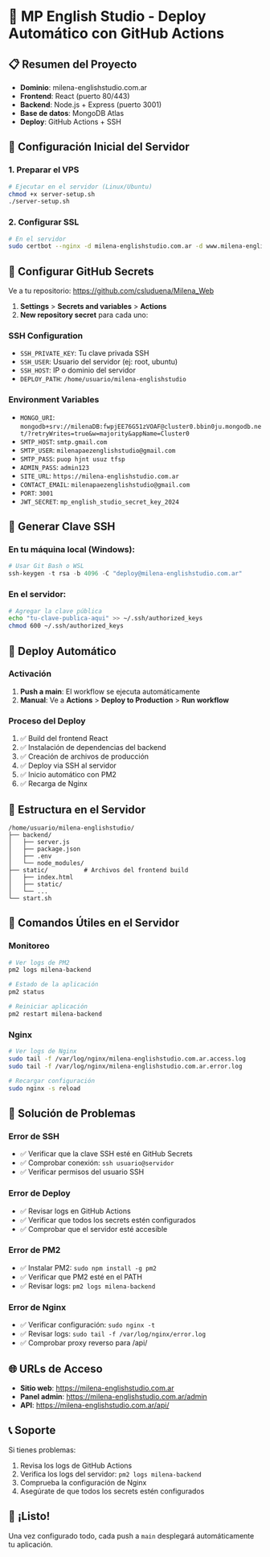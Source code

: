 # 🚀 MP English Studio - Deploy Automático con GitHub Actions

## 📋 Resumen del Proyecto
- **Dominio**: milena-englishstudio.com.ar
- **Frontend**: React (puerto 80/443)
- **Backend**: Node.js + Express (puerto 3001)
- **Base de datos**: MongoDB Atlas
- **Deploy**: GitHub Actions + SSH

## 🔧 Configuración Inicial del Servidor

### 1. Preparar el VPS
```bash
# Ejecutar en el servidor (Linux/Ubuntu)
chmod +x server-setup.sh
./server-setup.sh
```

### 2. Configurar SSL
```bash
# En el servidor
sudo certbot --nginx -d milena-englishstudio.com.ar -d www.milena-englishstudio.com.ar
```

## 🔐 Configurar GitHub Secrets

Ve a tu repositorio: https://github.com/csluduena/Milena_Web

1. **Settings** > **Secrets and variables** > **Actions**
2. **New repository secret** para cada uno:

### SSH Configuration
- `SSH_PRIVATE_KEY`: Tu clave privada SSH
- `SSH_USER`: Usuario del servidor (ej: root, ubuntu)
- `SSH_HOST`: IP o dominio del servidor
- `DEPLOY_PATH`: `/home/usuario/milena-englishstudio`

### Environment Variables
- `MONGO_URI`: `mongodb+srv://milenaDB:fwpjEE76G51zVOAF@cluster0.bbin0ju.mongodb.net/?retryWrites=true&w=majority&appName=Cluster0`
- `SMTP_HOST`: `smtp.gmail.com`
- `SMTP_USER`: `milenapaezenglishstudio@gmail.com`
- `SMTP_PASS`: `puop hjnt usuz tfsp`
- `ADMIN_PASS`: `admin123`
- `SITE_URL`: `https://milena-englishstudio.com.ar`
- `CONTACT_EMAIL`: `milenapaezenglishstudio@gmail.com`
- `PORT`: `3001`
- `JWT_SECRET`: `mp_english_studio_secret_key_2024`

## 🔑 Generar Clave SSH

### En tu máquina local (Windows):
```powershell
# Usar Git Bash o WSL
ssh-keygen -t rsa -b 4096 -C "deploy@milena-englishstudio.com.ar"
```

### En el servidor:
```bash
# Agregar la clave pública
echo "tu-clave-publica-aqui" >> ~/.ssh/authorized_keys
chmod 600 ~/.ssh/authorized_keys
```

## 🚀 Deploy Automático

### Activación
1. **Push a main**: El workflow se ejecuta automáticamente
2. **Manual**: Ve a **Actions** > **Deploy to Production** > **Run workflow**

### Proceso del Deploy
1. ✅ Build del frontend React
2. ✅ Instalación de dependencias del backend
3. ✅ Creación de archivos de producción
4. ✅ Deploy via SSH al servidor
5. ✅ Inicio automático con PM2
6. ✅ Recarga de Nginx

## 📁 Estructura en el Servidor

```
/home/usuario/milena-englishstudio/
├── backend/
│   ├── server.js
│   ├── package.json
│   ├── .env
│   └── node_modules/
├── static/          # Archivos del frontend build
│   ├── index.html
│   ├── static/
│   └── ...
└── start.sh
```

## 🔧 Comandos Útiles en el Servidor

### Monitoreo
```bash
# Ver logs de PM2
pm2 logs milena-backend

# Estado de la aplicación
pm2 status

# Reiniciar aplicación
pm2 restart milena-backend
```

### Nginx
```bash
# Ver logs de Nginx
sudo tail -f /var/log/nginx/milena-englishstudio.com.ar.access.log
sudo tail -f /var/log/nginx/milena-englishstudio.com.ar.error.log

# Recargar configuración
sudo nginx -s reload
```

## 🚨 Solución de Problemas

### Error de SSH
- ✅ Verificar que la clave SSH esté en GitHub Secrets
- ✅ Comprobar conexión: `ssh usuario@servidor`
- ✅ Verificar permisos del usuario SSH

### Error de Deploy
- ✅ Revisar logs en GitHub Actions
- ✅ Verificar que todos los secrets estén configurados
- ✅ Comprobar que el servidor esté accesible

### Error de PM2
- ✅ Instalar PM2: `sudo npm install -g pm2`
- ✅ Verificar que PM2 esté en el PATH
- ✅ Revisar logs: `pm2 logs milena-backend`

### Error de Nginx
- ✅ Verificar configuración: `sudo nginx -t`
- ✅ Revisar logs: `sudo tail -f /var/log/nginx/error.log`
- ✅ Comprobar proxy reverso para /api/

## 🌐 URLs de Acceso
- **Sitio web**: https://milena-englishstudio.com.ar
- **Panel admin**: https://milena-englishstudio.com.ar/admin
- **API**: https://milena-englishstudio.com.ar/api/

## 📞 Soporte
Si tienes problemas:
1. Revisa los logs de GitHub Actions
2. Verifica los logs del servidor: `pm2 logs milena-backend`
3. Comprueba la configuración de Nginx
4. Asegúrate de que todos los secrets estén configurados

## 🎉 ¡Listo!
Una vez configurado todo, cada push a `main` desplegará automáticamente tu aplicación.
